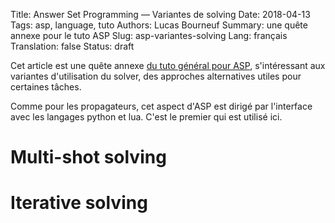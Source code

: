 Title: Answer Set Programming — Variantes de solving
Date: 2018-04-13
Tags: asp, language, tuto
Authors: Lucas Bourneuf
Summary: une quête annexe pour le tuto ASP
Slug: asp-variantes-solving
Lang: français
Translation: false
Status: draft

Cet article est une quête annexe [du tuto général pour ASP]({filename}/articles/tuto-asp.mkd),
s'intéressant aux variantes d'utilisation du solver, des approches alternatives utiles pour certaines tâches.

Comme pour les propagateurs, cet aspect d'ASP est dirigé par l'interface avec les langages python et lua.
C'est le premier qui est utilisé ici.


# Multi-shot solving

# Iterative solving
